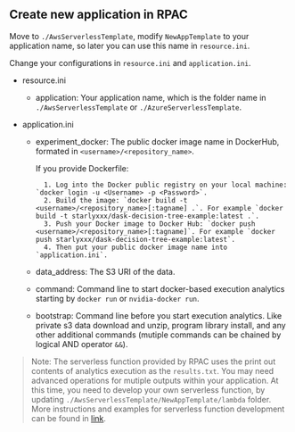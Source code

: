 ## Create new application in RPAC

Move to `./AwsServerlessTemplate`, modify `NewAppTemplate` to your application name, so later you can use this name in `resource.ini`.

Change your configurations in `resource.ini` and `application.ini`.
- resource.ini
    - application: Your application name, which is the folder name in `./AwsServerlessTemplate` or `./AzureServerlessTemplate`. 
 
- application.ini
    - experiment_docker: The public docker image name in DockerHub, formated in `<username>/<repository_name>`.
  
        If you provide Dockerfile: 
        
            1. Log into the Docker public registry on your local machine: `docker login -u <Username> -p <Password>`.  
            2. Build the image: `docker build -t <username>/<repository_name>[:tagname] .`. For example `docker build -t starlyxxx/dask-decision-tree-example:latest .`.  
            3. Push your Docker image to Docker Hub: `docker push <username>/<repository_name>[:tagname]`. For example `docker push starlyxxx/dask-decision-tree-example:latest`.  
            4. Then put your public docker image name into `application.ini`.  
    - data_address: The S3 URI of the data.
    - command: Command line to start docker-based execution analytics starting by `docker run` or `nvidia-docker run`.   
    - bootstrap: Command line before you start execution analytics. Like private s3 data download and unzip, program library install, and any other additional commands (mutiple commands can be chained by logical AND operator `&&`).

> Note: The serverless function provided by RPAC uses the print out contents of analytics execution as the `results.txt`. You may need advanced operations for mutiple outputs within your application. At this time, you need to develop your own serverless function, by updating `./AwsServerlessTemplate/NewAppTemplate/lambda` folder. More instructions and examples for serverless function development can be found in [link](https://github.com/serverless/examples).
